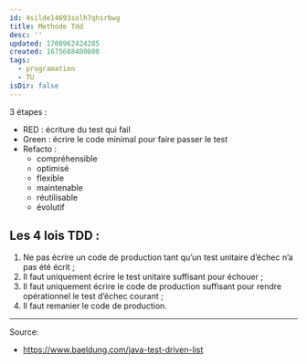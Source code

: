 ```yaml
---
id: 4silde14693solh7qhsrbwg
title: Methode Tdd
desc: ''
updated: 1708962424285
created: 1675688400000
tags:
  - programation
  - TU
isDir: false
---
```


3 étapes :
- RED : écriture du test qui fail
- Green : écrire le code minimal pour faire passer le test
- Refacto : 
    - compréhensible
    - optimisé
    - flexible
    - maintenable
    - réutilisable
    - évolutif

## Les 4 lois TDD :

1.  Ne pas écrire un code de production tant qu’un test unitaire d’échec n’a pas été écrit ;
2.  Il faut uniquement écrire le test unitaire suffisant pour échouer ;
3.  Il faut uniquement écrire le code de production suffisant pour rendre opérationnel le test d’échec courant ;
4.  Il faut remanier le code de production.


---

Source:
- https://www.baeldung.com/java-test-driven-list
